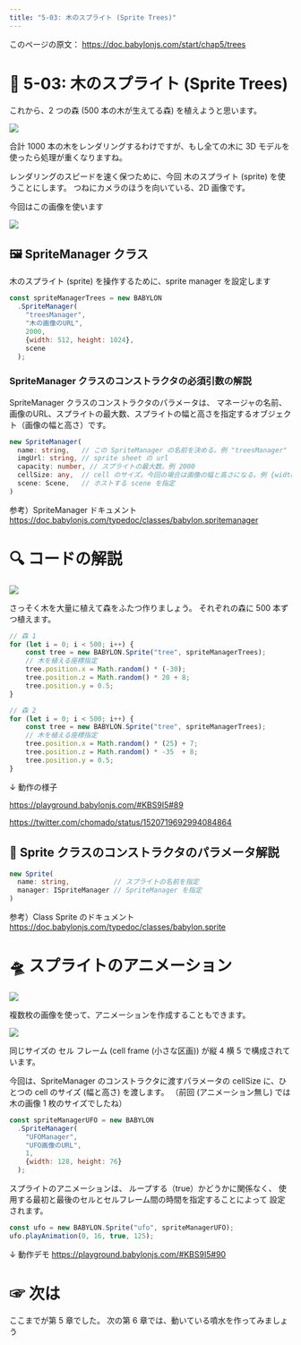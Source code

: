 ```yaml
---
title: "5-03: 木のスプライト (Sprite Trees)"
---
```


このページの原文： https://doc.babylonjs.com/start/chap5/trees

# 🌲 5-03: 木のスプライト (Sprite Trees)

これから、2 つの森 (500 本の木が生えてる森) を植えようと思います。

![](https://storage.googleapis.com/zenn-user-upload/56866e588d78-20220501.png)

合計 1000 本の木をレンダリングするわけですが、もし全ての木に 3D モデルを使ったら処理が重くなりますね。

レンダリングのスピードを速く保つために、今回 木のスプライト (sprite) を使うことにします。
つねにカメラのほうを向いている、2D 画像です。

今回はこの画像を使います

![](https://doc.babylonjs.com/_next/image?url=%2Fimg%2Fgetstarted%2Fpalmtree.png&w=2048&q=75)

## 🖼 SpriteManager クラス

木のスプライト (sprite) を操作するために、sprite manager を設定します

```js
const spriteManagerTrees = new BABYLON
  .SpriteManager(
    "treesManager", 
    "木の画像のURL", 
    2000, 
    {width: 512, height: 1024}, 
    scene
  );
```

### SpriteManager クラスのコンストラクタの必須引数の解説

SpriteManager クラスのコンストラクタのパラメータは、
マネージャの名前、画像のURL、スプライトの最大数、スプライトの幅と高さを指定するオブジェクト（画像の幅と高さ）です。

```ts
new SpriteManager(
  name: string,   // この SpriteManager の名前を決める。例 "treesManager"
  imgUrl: string, // sprite sheet の url
  capacity: number, // スプライトの最大数。例 2000
  cellSize: any,  // cell のサイズ。今回の場合は画像の幅と高さになる。例 {width: 512, height: 1024}
  scene: Scene,   // ホストする scene を指定
)
```

参考）SpriteManager ドキュメント
https://doc.babylonjs.com/typedoc/classes/babylon.spritemanager

# 🔍 コードの解説

![](https://storage.googleapis.com/zenn-user-upload/135837a49f3d-20220501.gif)

さっそく木を大量に植えて森をふたつ作りましょう。
それぞれの森に 500 本ずつ植えます。

```js
// 森 1
for (let i = 0; i < 500; i++) {
    const tree = new BABYLON.Sprite("tree", spriteManagerTrees);
    // 木を植える座標指定
    tree.position.x = Math.random() * (-30);
    tree.position.z = Math.random() * 20 + 8;
    tree.position.y = 0.5;
}

// 森 2
for (let i = 0; i < 500; i++) {
    const tree = new BABYLON.Sprite("tree", spriteManagerTrees);
    // 木を植える座標指定
    tree.position.x = Math.random() * (25) + 7;
    tree.position.z = Math.random() * -35  + 8;
    tree.position.y = 0.5;
}
```

↓ 動作の様子

https://playground.babylonjs.com/#KBS9I5#89

https://twitter.com/chomado/status/1520719692994084864

## 👀 Sprite クラスのコンストラクタのパラメータ解説

```ts
new Sprite(
  name: string,           // スプライトの名前を指定
  manager: ISpriteManager // SpriteManager を指定
)
```

参考）Class Sprite のドキュメント
https://doc.babylonjs.com/typedoc/classes/babylon.sprite

# 🛸 スプライトのアニメーション

![](https://storage.googleapis.com/zenn-user-upload/254d603596ea-20220501.gif)

複数枚の画像を使って、アニメーションを作成することもできます。

![](https://doc.babylonjs.com/_next/image?url=%2Fimg%2Fgetstarted%2Fufo.png&w=2048&q=75)

同じサイズの セル フレーム (cell frame (小さな区画)) が縦 4 横 5 で構成されています。

今回は、SpriteManager のコンストラクタに渡すパラメータの cellSize に、ひとつの cell のサイズ (幅と高さ) を渡します。
（前回 (アニメーション無し) では木の画像 1 枚のサイズでしたね）

```js
const spriteManagerUFO = new BABYLON
  .SpriteManager(
    "UFOManager",
    "UFO画像のURL", 
    1, 
    {width: 128, height: 76}
  );
```

スプライトのアニメーションは、
ループする（true）かどうかに関係なく、
使用する最初と最後のセルとセルフレーム間の時間を指定することによって
設定されます。

```js
const ufo = new BABYLON.Sprite("ufo", spriteManagerUFO);
ufo.playAnimation(0, 16, true, 125);
```

↓ 動作デモ
https://playground.babylonjs.com/#KBS9I5#90

# ☞ 次は

ここまでが第 5 章でした。
次の第 6 章では、動いている噴水を作ってみましょう
